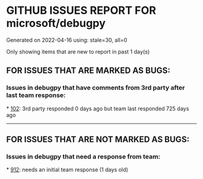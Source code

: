 
# GITHUB ISSUES REPORT FOR microsoft/debugpy


Generated on 2022-04-16 using: stale=30, all=0


Only showing items that are new to report in past 1 day(s)


## FOR ISSUES THAT ARE MARKED AS BUGS:


### Issues in debugpy that have comments from 3rd party after last team response:


\* [102](https://github.com/microsoft/debugpy/issues/102 "Gunicorn: Attach to Process Id Error - Timed out waiting for debug server to connect"): 3rd party responded 0 days ago but team last responded 725 days ago

---

## FOR ISSUES THAT ARE NOT MARKED AS BUGS:


### Issues in debugpy that need a response from team:


\* [912](https://github.com/microsoft/debugpy/issues/912 "[BUG] - Single Quotes Escaped with \ On Linux"): needs an initial team response (1 days old)
